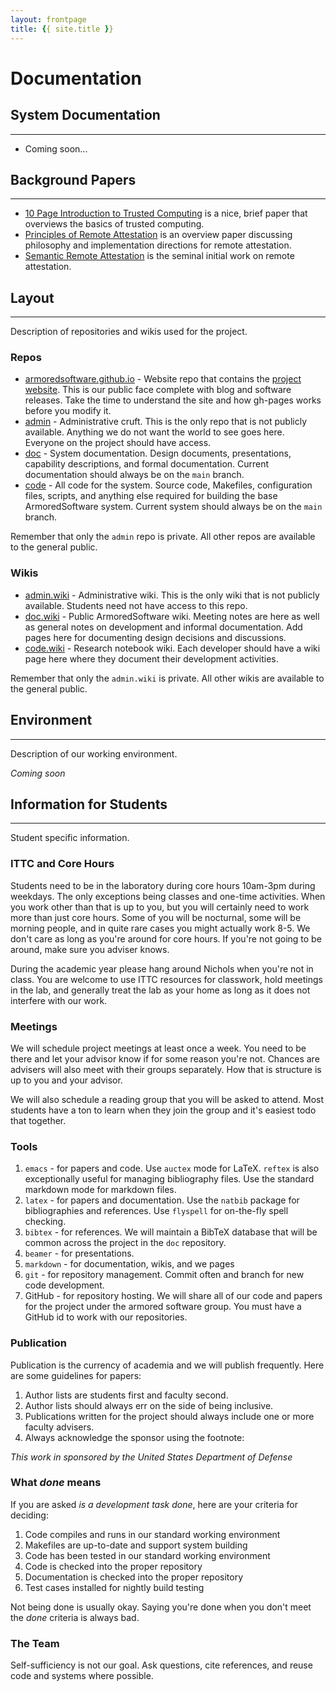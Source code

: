 ```yaml
---
layout: frontpage
title: {{ site.title }}
---
```


# Documentation

## System Documentation

---

* Coming soon...

## Background Papers

---

* [10 Page Introduction to Trusted Computing](http://www.cs.ox.ac.uk/files/1873/RR-08-11.PDF) is a nice, brief paper that overviews the basics of trusted
  computing.
* [Principles of Remote Attestation](http://citeseerx.ist.psu.edu/viewdoc/summary?doi=10.1.1.298.2277) is an overview paper discussing philosophy and implementation directions for remote attestation.
* [Semantic Remote Attestation](http://citeseerx.ist.psu.edu/viewdoc/summary?doi=10.1.1.1.4055) is the seminal initial work on remote attestation.

## Layout

---

Description of repositories and wikis used for the project.

### Repos

* [armoredsoftware.github.io](https://github.com/armoredsoftware/armoredsoftware.github.io) - Website repo that contains the
  [project website](http://armoredsoftware.github.io). This is our public face complete with blog and software
  releases.  Take the time to understand the site and how gh-pages
  works before you modify it.
* [admin](https://github.com/armoredsoftware/admin) - Administrative cruft.  This is the only repo that is not
  publicly available.  Anything we do not want the world to see goes
  here.  Everyone on the project should have access.
* [doc](https://github.com/armoredsoftware/doc) - System documentation.  Design documents, presentations,
  capability descriptions, and formal documentation.  Current
  documentation should always be on the `main` branch.
* [code](https://github.com/armoredsoftware/code) - All code for the system.  Source code, Makefiles,
  configuration files, scripts, and anything else required for
  building the base ArmoredSoftware system.  Current system should always be
  on the `main` branch.

Remember that only the `admin` repo is private.  All other repos are
available to the general public.

### Wikis

* [admin.wiki](https://github.com/armoredsoftware/admin/wiki) -
  Administrative wiki.  This is the only wiki that is 
  not publicly available.  Students need not have access to this repo.
* [doc.wiki](https://github.com/armoredsoftware/doc/wiki) - Public
  ArmoredSoftware wiki.  Meeting notes are here as 
  well as general notes on development and informal documentation.
  Add pages here for documenting design decisions and discussions.
* [code.wiki](https://github.com/armoredsoftware/code.wiki) - Research
  notebook wiki.  Each developer should have a 
  wiki page here where they document their development activities.
  
Remember that only the `admin.wiki` is private.  All other wikis are
available to the general public.

## Environment

---

Description of our working environment.

*Coming soon*

## Information for Students

---

Student specific information.

### ITTC and Core Hours

Students need to be in the laboratory during core hours 10am-3pm
during weekdays.  The only exceptions being classes and one-time
activities.  When you work other than that is up to you, but you will
certainly need to work more than just core hours.  Some of you will be
nocturnal, some will be morning people, and in quite rare cases you
might actually work 8-5.  We don't care as long as you're around for
core hours.  If you're not going to be around, make sure you adviser
knows.

During the academic year please hang around Nichols when you're not in
class.  You are welcome to use ITTC resources for classwork, hold
meetings in the lab, and generally treat the lab as your home as long
as it does not interfere with our work.

### Meetings

We will schedule project meetings at least once a week.  You need to be there
and let your advisor know if for some reason you're not.  Chances are
advisers will also meet with their groups separately.  How that is
structure is up to you and your advisor.

We will also schedule a reading group that you will be asked to
attend.  Most students have a ton to learn when they join the group and
it's easiest todo that together.

### Tools

1. `emacs` - for papers and code.  Use `auctex` mode for LaTeX.
`reftex` is also exceptionally useful for managing bibliography
files. Use the standard markdown mode for markdown files.
1. `latex` - for papers and documentation.  Use the `natbib` package
for bibliographies and references.  Use `flyspell` for on-the-fly
spell checking.
1. `bibtex` - for references.  We will maintain a BibTeX database that
will be common across the project in the `doc` repository.
1. `beamer` - for presentations.
1. `markdown` - for documentation, wikis, and we pages
1. `git` - for repository management.  Commit often and branch for new
code development.
1. GitHub - for repository hosting.  We will share all of our code and
papers for the project under the armored software group.  You must
have a GitHub id to work with our repositories.

### Publication

Publication is the currency of academia and we will publish
frequently.  Here are some guidelines for papers:

1. Author lists are students first and faculty second.
1. Author lists should always err on the side of being inclusive.
1. Publications written for the project should always include one or
   more faculty advisers.
1. Always acknowledge the sponsor using the footnote:

*This work in sponsored by the United States Department of Defense*

### What *done* means

If you are asked *is a development task done*, here are your criteria
for deciding:

1. Code compiles and runs in our standard working environment
1. Makefiles are up-to-date and support system building
1. Code has been tested in our standard working environment
1. Code is checked into the proper repository
1. Documentation is checked into the proper repository
1. Test cases installed for nightly build testing

Not being done is usually okay.  Saying you're done when you don't
meet the *done* criteria is always bad.

### The Team

Self-sufficiency is not our goal.  Ask questions, cite references, and
reuse code and systems where possible.
